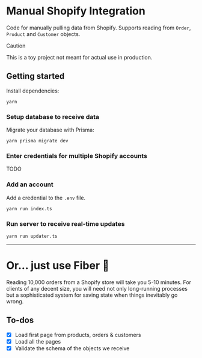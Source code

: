 # Manual Shopify Integration

Code for manually pulling data from Shopify. Supports reading from `Order`, `Product` and
`Customer` objects.

> [!CAUTION]
> This is a toy project not meant for actual use in production.

## Getting started

Install dependencies:

`yarn`

### Setup database to receive data

Migrate your database with Prisma:

`yarn prisma migrate dev`

### Enter credentials for multiple Shopify accounts

TODO

### Add an account

Add a credential to the `.env` file.

`yarn run index.ts`

### Run server to receive real-time updates

`yarn run updater.ts`

---

# Or... just use Fiber 🛜

Reading 10,000 orders from a Shopify store will take you 5-10 minutes. For
clients of any decent size, you will need not only long-running processes but a
sophisticated system for saving state when things inevitably go wrong.

## To-dos

- [x] Load first page from products, orders & customers
- [x] Load all the pages
- [x] Validate the schema of the objects we receive
